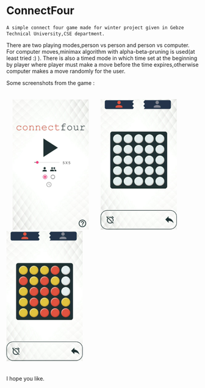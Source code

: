 # ConnectFour
    A simple connect four game made for winter project given in Gebze Technical University,CSE department.
There are two playing modes,person vs person and person vs computer.
For computer moves,minimax algorithm with alpha-beta-pruning is used(at least tried :) ).
There is also a timed mode in which time set at the beginning by player where player must make a move
before the time expires,otherwise computer makes a move randomly for the user.

Some screenshots from the game :
    <br/><br/><br/>
    &nbsp;&nbsp;&nbsp;
    <img src="https://github.com/firatkizilirmakk/ConnectFour/blob/master/screenshot1.jpeg" width="200">
    &nbsp;&nbsp;&nbsp;&nbsp;&nbsp;&nbsp;
    <img src="https://github.com/firatkizilirmakk/ConnectFour/blob/master/screenshot2.jpeg" width="200">
    &nbsp;&nbsp;&nbsp;&nbsp;&nbsp;&nbsp;
    <img src="https://github.com/firatkizilirmakk/ConnectFour/blob/master/screenshot3.jpeg" width="200">
    <br/><br/><br/>
I hope you like.
